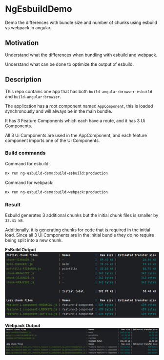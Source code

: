 # NgEsbuildDemo

Demo the differences with bundle size and number of chunks using esbuild vs webpack in angular.

## Motivation

Understand what the differences when bundling with esbuild and webpack.

Understand what can be done to optimize the output of esbuild.

## Description

This repo contains one app that has both `build-angular:browser-esbuild` and `build-angular:browser`.

The application has a root component named `AppComponent`, this is loaded synchronously and will always be in the main bundle.

It has 3 Feature Components which each have a route, and it has 3 Ui Components.  

All 3 Ui Components are used in the AppComponent, and each feature component imports one of the Ui Components.

### Build commands

Command for esbuild:

```bash
nx run ng-esbuild-demo:build-esbuild:production
```

Command for webpack:

```bash
nx run ng-esbuild-demo:build-webpack:production
```

### Result

Esbuild generates 3 additional chunks but the initial chunk files is smaller by `33.41 kB`.

Additionally, it is generating chunks for code that is required in the initial load. 
Since all 3 Ui Components are in the initial bundle they do no require being split into a new chunk.

**EsBuild Output**
![img.png](public/img.png)

**Webpack Output**
![img_1.png](public/img_1.png)

